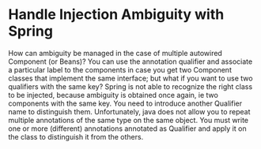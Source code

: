 # Handle Injection Ambiguity with Spring
How can ambiguity be managed in the case of multiple autowired Component (or Beans)?
You can use the annotation qualifier and associate a particular label to the components in case you get two Component classes that implement the same interface; but what if you want to use two qualifiers with the same key?
Spring is not able to recognize the right class to be injected, because ambiguity is obtained once again, ie two components with the same key.
You need to introduce another Qualifier name to distinguish them.
Unfortunately, java does not allow you to repeat multiple annotations of the same type on the same object.
You must write one or more (different) annotations annotated as Qualifier and apply it on the class to distinguish it from the others.
